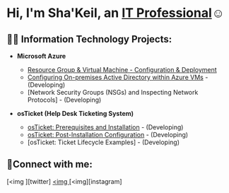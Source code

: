 
<h1>Hi, I'm Sha'Keil, an <a href="https://linkedin.com/in/sha’keil-davis-2b4230281">IT Professional</a>☺</h1>

<h2>👨‍💻 Information Technology Projects:</h2>

- <b>Microsoft Azure</b>
  - [Resource Group & Virtual Machine - Configuration & Deployment](https://github.com/shakdavis/virtualmachinesconfig)
  - [Configuring On-premises Active Directory within Azure VMs](https://github.com/shakdavis/activedirectory-config) - (Developing)
  - [Network Security Groups (NSGs) and Inspecting Network Protocols] - (Developing)

    
- <b>osTicket (Help Desk Ticketing System)</b>
  - [osTicket: Prerequisites and Installation](https://github.com/joshmadakorcc/osticket-prereqs) - (Developing)
  - [osTicket: Post-Installation Configuration](https://github.com/joshmadakorcc/post-install-config) - (Developing)
  - [osTicket: Ticket Lifecycle Examples] - (Developing)


<h2>🤳Connect with me:</h2>

[<img ][twitter]
[<img ][linkedin]
[<img][instagram]

 
[linkedin]: https://linkedin.com/in/sha’keil-davis-2b4230281
